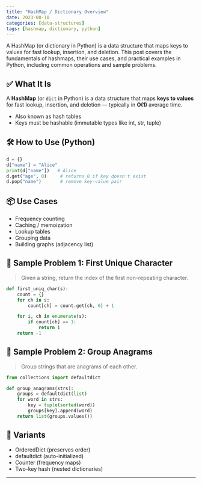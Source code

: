 ```yaml
---
title: "HashMap / Dictionary Overview"
date: 2023-08-10
categories: [data-structures]
tags: [hashmap, dictionary, python]
---
```


A HashMap (or dictionary in Python) is a data structure that maps keys to values for fast lookup, insertion, and deletion. This post covers the fundamentals of hashmaps, their use cases, and practical examples in Python, including common operations and sample problems.

## ✅ What It Is

A **HashMap** (or `dict` in Python) is a data structure that maps **keys to values** for fast lookup, insertion, and deletion — typically in **O(1)** average time.

- Also known as hash tables
- Keys must be hashable (immutable types like int, str, tuple)

## 🛠️ How to Use (Python)

```python
d = {}
d["name"] = "Alice"
print(d["name"])   # Alice
d.get("age", 0)     # returns 0 if key doesn't exist
d.pop("name")       # remove key-value pair
```

## 📦 Use Cases

- Frequency counting
- Caching / memoization
- Lookup tables
- Grouping data
- Building graphs (adjacency list)

## 📘 Sample Problem 1: First Unique Character

> Given a string, return the index of the first non-repeating character.

```python
def first_uniq_char(s):
    count = {}
    for ch in s:
        count[ch] = count.get(ch, 0) + 1

    for i, ch in enumerate(s):
        if count[ch] == 1:
            return i
    return -1
```

## 📘 Sample Problem 2: Group Anagrams

> Group strings that are anagrams of each other.

```python
from collections import defaultdict

def group_anagrams(strs):
    groups = defaultdict(list)
    for word in strs:
        key = tuple(sorted(word))
        groups[key].append(word)
    return list(groups.values())
```

## 🔁 Variants

- OrderedDict (preserves order)
- defaultdict (auto-initialized)
- Counter (frequency maps)
- Two-key hash (nested dictionaries)

---

